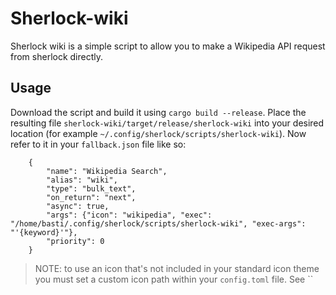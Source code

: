 # Sherlock-wiki
Sherlock wiki is a simple script to allow you to make a Wikipedia API request from sherlock directly. 

## Usage
Download the script and build it using `cargo build --release`.
Place the resulting file `sherlock-wiki/target/release/sherlock-wiki` into your desired location (for example `~/.config/sherlock/scripts/sherlock-wiki`).
Now refer to it in your `fallback.json` file like so:
```
    {
        "name": "Wikipedia Search",
        "alias": "wiki",
        "type": "bulk_text",
        "on_return": "next",
        "async": true, 
        "args": {"icon": "wikipedia", "exec": "/home/basti/.config/sherlock/scripts/sherlock-wiki", "exec-args": "'{keyword}'"},
        "priority": 0 
    }
```
> NOTE: to use an icon that's not included in your standard icon theme you must set a custom icon path within your `config.toml` file. See ``
